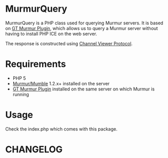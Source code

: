 
# MurmurQuery

MurmurQuery is a PHP class used for querying Murmur servers. It is based on [GT Murmur Plugin](http://www.gametracker.com/downloads/gtmurmurplugin.php), which allows us to query a Murmur server 
without having to install PHP ICE on the web server.

The response is constructed using [Channel Viewer Protocol](http://mumble.sourceforge.net/Channel_Viewer_Protocol).

# Requirements

* PHP 5
* [Murmur/Mumble](http://mumble.sourceforge.net/) 1.2.x+ installed on the server
* [GT Murmur Plugin](http://www.gametracker.com/downloads/gtmurmurplugin.php) installed on the same server on which Murmur is running

# Usage

Check the index.php which comes with this package.

# CHANGELOG

